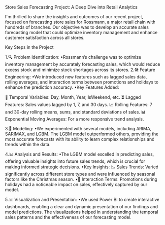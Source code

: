 Store Sales Forecasting Project: A Deep Dive into Retail Analytics

I'm thrilled to share the insights and outcomes of our recent project, focused on forecasting store sales for Rossmann, a major retail chain with hundreds of branches. Our objective was to develop an accurate sales forecasting model that could optimize inventory management and enhance customer satisfaction across all stores.

Key Steps in the Project

1.🔍 Problem Identification:
•Rossmann’s challenge was to optimize inventory management by accurately forecasting sales, which would reduce excess stock and minimize stock shortages across its stores.
2.🛠️ Feature Engineering:
•We introduced new features such as lagged sales data, rolling averages, and interaction terms between promotions and holidays to enhance the prediction accuracy.
•Key Features Added:

 📅 Temporal Variables: Day, Month, Year, IsWeekend, etc.
 ⏳ Lagged Features: Sales values lagged by 1, 7, and 30 days.
 📈 Rolling Features: 7 and 30-day rolling means, sums, and standard deviations of sales.
 📊 Exponential Moving Averages: For a more responsive trend analysis.

3.🤖 Modeling:
•We experimented with several models, including ARIMA, SARIMAX, and LGBM. The LGBM model outperformed others, providing the most accurate forecasts with its ability to learn complex relationships and trends within the data.

4.📊 Analysis and Results:
•The LGBM model excelled in predicting sales, offering valuable insights into future sales trends, which is crucial for making informed strategic decisions.
•Key Insights:
 📉 Sales Trends: Varied significantly across different store types and were influenced by seasonal factors  like the Christmas season.
•📆 Interaction Terms: Promotions during holidays had a noticeable impact on sales, effectively captured by our model.

5.📊 Visualization and Presentation:
•We used Power BI to create interactive dashboards, enabling a clear and dynamic presentation of our findings and model predictions. The visualizations helped in understanding the temporal sales patterns and the effectiveness of our forecasting model.
